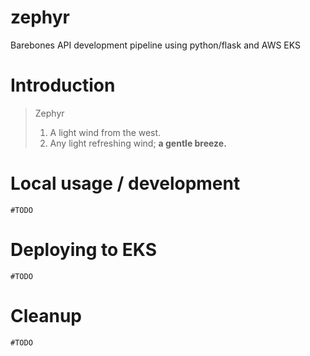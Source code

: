 # zephyr
Barebones API development pipeline using python/flask and AWS EKS

# Introduction
> Zephyr
>  1. A light wind from the west. 
>  2. Any light refreshing wind; **a gentle breeze.**

# Local usage / development
`#TODO`

# Deploying to EKS
`#TODO`

# Cleanup
`#TODO`

